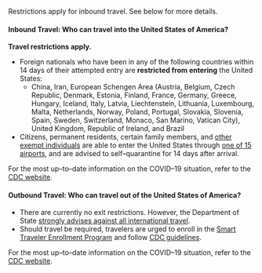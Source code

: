 Restrictions apply for inbound travel. See below for more details.

#### Inbound Travel: Who can travel into the United States of America?

**Travel restrictions apply.**

* Foreign nationals who have been in any of the following countries within 14 days of their attempted entry are **restricted from entering** the United States:
  * China, Iran, European Schengen Area (Austria, Belgium, Czech Republic, Denmark, Estonia, Finland, France, Germany, Greece, Hungary, Iceland, Italy, Latvia, Liechtenstein, Lithuania, Luxembourg, Malta, Netherlands, Norway, Poland, Portugal, Slovakia, Slovenia, Spain, Sweden, Switzerland, Monaco, San Marino, Vatican City), United Kingdom, Republic of Ireland, and Brazil
* Citizens, permanent residents, certain family members, and [other exempt individuals](https://travel.state.gov/content/travel/en/News/visas-news/presidential-proclamation-coronavirus.html) are able to enter the United States through [one of 15 airports](https://www.dhs.gov/news/2020/05/27/department-homeland-security-adds-brazil-list-countries-covid-19-travel-restrictions), and are advised to self–quarantine for 14 days after arrival.

For the most up–to–date information on the COVID–19 situation, refer to the [CDC website](https://www.cdc.gov/coronavirus/2019-ncov/travelers/travel-in-the-us.html).

#### Outbound Travel: Who can travel out of the United States of America?

* There are currently no exit restrictions. However, the Department of State [strongly advises against all international travel](https://travel.state.gov/content/travel/en/traveladvisories/ea/travel-advisory-alert-global-level-4-health-advisory-issue.html).
* Should travel be required, travelers are urged to enroll in the [Smart Traveler Enrollment Program](https://step.state.gov/step/) and follow [CDC guidelines](https://www.cdc.gov/coronavirus/2019-ncov/index.html).

For the most up–to–date information on the COVID–19 situation, refer to the [CDC website](https://www.cdc.gov/coronavirus/2019-ncov/travelers/travel-in-the-us.html).
